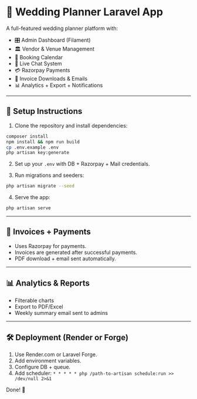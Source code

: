 # 💍 Wedding Planner Laravel App

A full-featured wedding planner platform with:

- 🎛️ Admin Dashboard (Filament)
- 🏛️ Vendor & Venue Management
- 📅 Booking Calendar
- 💬 Live Chat System
- 💳 Razorpay Payments
- 🧾 Invoice Downloads & Emails
- 📊 Analytics + Export + Notifications

---

## 🚀 Setup Instructions

1. Clone the repository and install dependencies:

```bash
composer install
npm install && npm run build
cp .env.example .env
php artisan key:generate
```

2. Set up your `.env` with DB + Razorpay + Mail credentials.

3. Run migrations and seeders:

```bash
php artisan migrate --seed
```

4. Serve the app:

```bash
php artisan serve
```

---

## 🧾 Invoices + Payments

- Uses Razorpay for payments.
- Invoices are generated after successful payments.
- PDF download + email sent automatically.

---

## 📊 Analytics & Reports

- Filterable charts
- Export to PDF/Excel
- Weekly summary email sent to admins

---

## 🛠 Deployment (Render or Forge)

1. Use Render.com or Laravel Forge.
2. Add environment variables.
3. Configure DB + queue.
4. Add scheduler: `* * * * * php /path-to-artisan schedule:run >> /dev/null 2>&1`

Done! 🎉